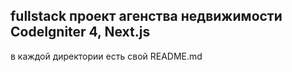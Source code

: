 ## fullstack проект агенства недвижимости CodeIgniter 4, Next.js
в каждой директории есть свой README.md